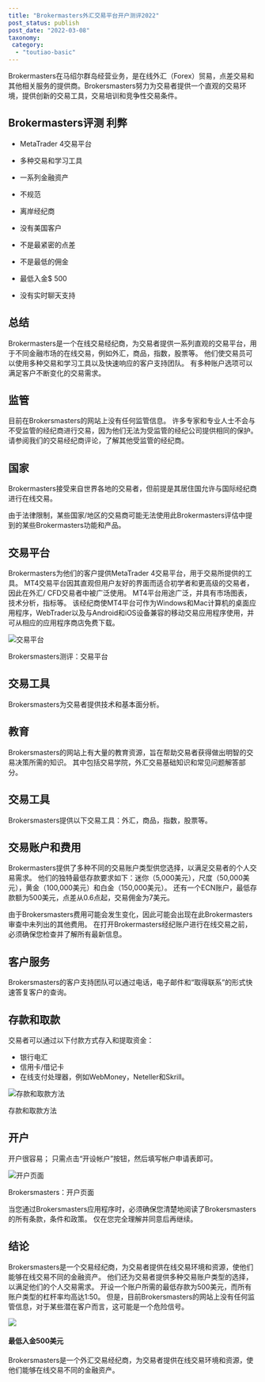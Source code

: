 ```yaml
---
title: "Brokermasters外汇交易平台开户测评2022"
post_status: publish
post_date: "2022-03-08"
taxonomy:
 category: 
  - "toutiao-basic"
---
```


Brokermasters在马绍尔群岛经营业务，是在线外汇（Forex）贸易，点差交易和其他相关服务的提供商。Brokersmasters努力为交易者提供一个直观的交易环境，提供创新的交易工具，交易培训和竞争性交易条件。

## Brokermasters评测 利弊

- MetaTrader 4交易平台
    
- 多种交易和学习工具
    
- 一系列金融资产
    
- 不规范
    
- 离岸经纪商
    
- 没有美国客户
    
- 不是最紧密的点差
    
- 不是最低的佣金
    
- 最低入金$ 500
    
- 没有实时聊天支持
    

## 总结

Brokermasters是一个在线交易经纪商，为交易者提供一系列直观的交易平台，用于不同金融市场的在线交易，例如外汇，商品，指数，股票等。 他们使交易员可以使用多种交易和学习工具以及快速响应的客户支持团队。 有多种账户选项可以满足客户不断变化的交易需求。

## 监管

目前在Brokersmasters的网站上没有任何监管信息。 许多专家和专业人士不会与不受监管的经纪商进行交易，因为他们无法为受监管的经纪公司提供相同的保护。 请参阅我们的交易经纪商评论，了解其他受监管的经纪商。

## 国家

Brokermasters接受来自世界各地的交易者，但前提是其居住国允许与国际经纪商进行在线交易。

由于法律限制，某些国家/地区的交易商可能无法使用此Brokermasters评估中提到的某些Brokermasters功能和产品。

## 交易平台

Brokermasters为他们的客户提供MetaTrader 4交易平台，用于交易所提供的工具。 MT4交易平台因其直观但用户友好的界面而适合初学者和更高级的交易者，因此在外汇/ CFD交易者中被广泛使用。 MT4平台用途广泛，并具有市场图表，技术分析，指标等。 该经纪商使MT4平台可作为Windows和Mac计算机的桌面应用程序，WebTrader以及与Android和iOS设备兼容的移动交易应用程序使用，并可从相应的应用程序商店免费下载。

![交易平台](https://cdn.fendou.la/funstoutiao/2020/11/Brokermasters-Review-Trading-Platform--1024x690.jpg "交易平台")

Brokersmasters测评：交易平台

## 交易工具

Brokersmasters为交易者提供技术和基本面分析。

## 教育

Brokersmasters的网站上有大量的教育资源，旨在帮助交易者获得做出明智的交易决策所需的知识。 其中包括交易学院，外汇交易基础知识和常见问题解答部分。

## 交易工具

Brokersmasters提供以下交易工具：外汇，商品，指数，股票等。

## 交易账户和费用

Brokermasters提供了多种不同的交易账户类型供您选择，以满足交易者的个人交易需求。 他们的独特最低存款要求如下：迷你（5,000美元），尺度（50,000美元），黄金（100,000美元）和白金（150,000美元）。 还有一个ECN账户，最低存款额为500美元，点差从0.6点起，交易佣金为7美元。

由于Brokersmasters费用可能会发生变化，因此可能会出现在此Brokermasters审查中未列出的其他费用。 在打开Brokermasters经纪账户进行在线交易之前，必须确保您检查并了解所有最新信息。

## 客户服务

Brokersmasters的客户支持团队可以通过电话，电子邮件和“取得联系”的形式快速答复客户的查询。

## 存款和取款

交易者可以通过以下付款方式存入和提取资金：

- 银行电汇
- 信用卡/借记卡
- 在线支付处理器，例如WebMoney，Neteller和Skrill。

![存款和取款方法](https://cdn.fendou.la/funstoutiao/2020/11/Brokermasters-Review-Deposit-and-Withdrawal-Methods.jpg "存款和取款方法")

存款和取款方法

## 开户

开户很容易； 只需点击“开设帐户”按钮，然后填写帐户申请表即可。

![开户页面](https://cdn.fendou.la/funstoutiao/2020/11/Brokermasters-Review-Account-Opening-Page-216x1024.jpg "开户页面")

Brokersmasters：开户页面

当您通过Brokersmasters应用程序时，必须确保您清楚地阅读了Brokersmasters的所有条款，条件和政策。 仅在您完全理解并同意后再继续。

## 结论

Brokersmasters是一个交易经纪商，为交易者提供在线交易环境和资源，使他们能够在线交易不同的金融资产。 他们还为交易者提供多种交易账户类型的选择，以满足他们的个人交易需求。 开设一个账户所需的最低存款为500美元，而所有账户类型的杠杆率均高达1:50。 但是，目前Brokersmasters的网站上没有任何监管信息，对于某些潜在客户而言，这可能是一个危险信号。

![](https://cdn.fendou.la/funstoutiao/2020/11/Brokermasters-Logo.png)

#### 最低入金500美元

Brokersmasters是一个外汇交易经纪商，为交易者提供在线交易环境和资源，使他们能够在线交易不同的金融资产。
